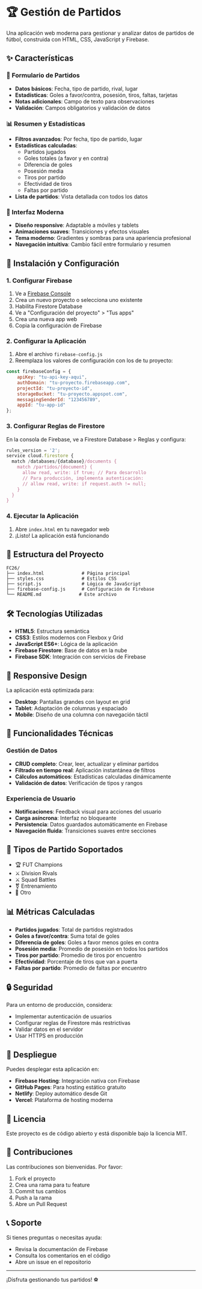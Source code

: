 # 🏆 Gestión de Partidos

Una aplicación web moderna para gestionar y analizar datos de partidos de fútbol, construida con HTML, CSS, JavaScript y Firebase.

## ✨ Características

### 📝 Formulario de Partidos
- **Datos básicos**: Fecha, tipo de partido, rival, lugar
- **Estadísticas**: Goles a favor/contra, posesión, tiros, faltas, tarjetas
- **Notas adicionales**: Campo de texto para observaciones
- **Validación**: Campos obligatorios y validación de datos

### 📊 Resumen y Estadísticas
- **Filtros avanzados**: Por fecha, tipo de partido, lugar
- **Estadísticas calculadas**:
  - Partidos jugados
  - Goles totales (a favor y en contra)
  - Diferencia de goles
  - Posesión media
  - Tiros por partido
  - Efectividad de tiros
  - Faltas por partido
- **Lista de partidos**: Vista detallada con todos los datos

### 🎨 Interfaz Moderna
- **Diseño responsive**: Adaptable a móviles y tablets
- **Animaciones suaves**: Transiciones y efectos visuales
- **Tema moderno**: Gradientes y sombras para una apariencia profesional
- **Navegación intuitiva**: Cambio fácil entre formulario y resumen

## 🚀 Instalación y Configuración

### 1. Configurar Firebase

1. Ve a [Firebase Console](https://console.firebase.google.com/)
2. Crea un nuevo proyecto o selecciona uno existente
3. Habilita Firestore Database
4. Ve a "Configuración del proyecto" > "Tus apps"
5. Crea una nueva app web
6. Copia la configuración de Firebase

### 2. Configurar la Aplicación

1. Abre el archivo `firebase-config.js`
2. Reemplaza los valores de configuración con los de tu proyecto:

```javascript
const firebaseConfig = {
    apiKey: "tu-api-key-aqui",
    authDomain: "tu-proyecto.firebaseapp.com",
    projectId: "tu-proyecto-id",
    storageBucket: "tu-proyecto.appspot.com",
    messagingSenderId: "123456789",
    appId: "tu-app-id"
};
```

### 3. Configurar Reglas de Firestore

En la consola de Firebase, ve a Firestore Database > Reglas y configura:

```javascript
rules_version = '2';
service cloud.firestore {
  match /databases/{database}/documents {
    match /partidos/{document} {
      allow read, write: if true; // Para desarrollo
      // Para producción, implementa autenticación:
      // allow read, write: if request.auth != null;
    }
  }
}
```

### 4. Ejecutar la Aplicación

1. Abre `index.html` en tu navegador web
2. ¡Listo! La aplicación está funcionando

## 📁 Estructura del Proyecto

```
FC26/
├── index.html              # Página principal
├── styles.css              # Estilos CSS
├── script.js               # Lógica de JavaScript
├── firebase-config.js      # Configuración de Firebase
└── README.md              # Este archivo
```

## 🛠️ Tecnologías Utilizadas

- **HTML5**: Estructura semántica
- **CSS3**: Estilos modernos con Flexbox y Grid
- **JavaScript ES6+**: Lógica de la aplicación
- **Firebase Firestore**: Base de datos en la nube
- **Firebase SDK**: Integración con servicios de Firebase

## 📱 Responsive Design

La aplicación está optimizada para:
- **Desktop**: Pantallas grandes con layout en grid
- **Tablet**: Adaptación de columnas y espaciado
- **Mobile**: Diseño de una columna con navegación táctil

## 🔧 Funcionalidades Técnicas

### Gestión de Datos
- **CRUD completo**: Crear, leer, actualizar y eliminar partidos
- **Filtrado en tiempo real**: Aplicación instantánea de filtros
- **Cálculos automáticos**: Estadísticas calculadas dinámicamente
- **Validación de datos**: Verificación de tipos y rangos

### Experiencia de Usuario
- **Notificaciones**: Feedback visual para acciones del usuario
- **Carga asíncrona**: Interfaz no bloqueante
- **Persistencia**: Datos guardados automáticamente en Firebase
- **Navegación fluida**: Transiciones suaves entre secciones

## 🎯 Tipos de Partido Soportados

- 🏆 FUT Champions
- ⚔️ Division Rivals
- ⚔️ Squad Battles
- ⚧️ Entrenamiento
- 📄 Otro

## 📊 Métricas Calculadas

- **Partidos jugados**: Total de partidos registrados
- **Goles a favor/contra**: Suma total de goles
- **Diferencia de goles**: Goles a favor menos goles en contra
- **Posesión media**: Promedio de posesión en todos los partidos
- **Tiros por partido**: Promedio de tiros por encuentro
- **Efectividad**: Porcentaje de tiros que van a puerta
- **Faltas por partido**: Promedio de faltas por encuentro

## 🔒 Seguridad

Para un entorno de producción, considera:
- Implementar autenticación de usuarios
- Configurar reglas de Firestore más restrictivas
- Validar datos en el servidor
- Usar HTTPS en producción

## 🚀 Despliegue

Puedes desplegar esta aplicación en:
- **Firebase Hosting**: Integración nativa con Firebase
- **GitHub Pages**: Para hosting estático gratuito
- **Netlify**: Deploy automático desde Git
- **Vercel**: Plataforma de hosting moderna

## 📝 Licencia

Este proyecto es de código abierto y está disponible bajo la licencia MIT.

## 🤝 Contribuciones

Las contribuciones son bienvenidas. Por favor:
1. Fork el proyecto
2. Crea una rama para tu feature
3. Commit tus cambios
4. Push a la rama
5. Abre un Pull Request

## 📞 Soporte

Si tienes preguntas o necesitas ayuda:
- Revisa la documentación de Firebase
- Consulta los comentarios en el código
- Abre un issue en el repositorio

---

¡Disfruta gestionando tus partidos! ⚽
